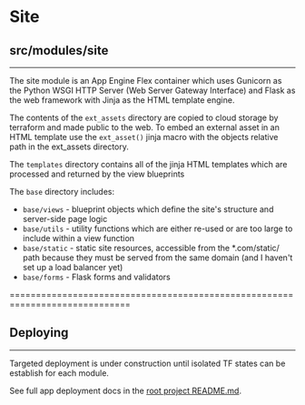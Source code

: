 # Site
## src/modules/site
-------------------------------------------------------------------
The site module is an App Engine Flex container which uses Gunicorn as the Python WSGI HTTP Server (Web Server Gateway Interface) and Flask as the web framework with Jinja as the HTML template engine.

The contents of the `ext_assets` directory are copied to cloud storage by terraform and made public to the web. To embed an external asset in an HTML template use the `ext_asset()` jinja macro with the objects relative path in the ext_assets directory.

The `templates` directory contains all of the jinja HTML templates which are processed and returned by the view blueprints

The `base` directory includes:

- `base/views` - blueprint objects which define the site's structure and server-side page logic
- `base/utils` - utility functions which are either re-used or are too large to include within a view function
- `base/static` - static site resources, accessible from the *.com/static/ path because they must be served from the same domain (and I haven't set up a load balancer yet)
- `base/forms` - Flask forms and validators

=============================================================================

## Deploying
-------------------------------------------------------------------
Targeted deployment is under construction until isolated TF states can be establish for each module.

See full app deployment docs in the [root project README.md](../../../README.md#deployment).

<!-- Pre-requisites: 
Ensure that you are logged in to the GCLOUD GCP project in the CLI, or using a devops service account.

Open a terminal at the root of the project:
1. Set ENV and GOOGLE_APPLICATION_CREDENTIALS environment variables:
    ```bash
    export ENV={ENV_TO_DEPLOY}
    export GOOGLE_APPLICATION_CREDENTIALS={PATH_TO_GCP_CREDENTIALS}
    ```

2. Increment the versions for the module:
    * Update the `version` property for the site in the `/env/{env}/global.env` .
    * Update `version` in the file `src/modules/site/module.env`. 

3. Move to the site module folder and configure the site module for deployment:
    ```bash
    cd src/modules/site
    make configure
    ```
    * The site module root folder should now contain a *.env* file
    * The site module root folder SHOULD NOT contain a *venv* folder

4. Move to the img_thumb_gen module folder and configure the img_thumb_gen module for deployment:
    * NOTE: The site module is dependent on the img_thumb_gen module when deploying, you do not need to version this module when deploying the site, but you will want to prep it for deployment or the publish to GCR will fail
    ```bash
    # from the project root
    cd src/modules/img_thumb_gen
    make configure
    ```
    * The img_thumb_gen module root folder should now contain a *.env* file
    * The img_thumb_gen module root folder SHOULD NOT contain a *venv* folder

5. Move back to the site module folder and publish the module to GCR:
    ```bash
    # from the project root
    cd src/modules/site
    make publish
    ```
    * When the command completes, check the [GCR](https://console.cloud.google.com/gcr/images/caendr/global/caendr-site?authuser=1&project=caendr) and confirm your image with the proper version tag is appearing

6. Deploy in Terraform shell:
    * Pull down existing terraform state
    ```bash
    make cloud-resource-init
    ```
    * Open a terraform-shell
    ```bash
    make terraform-shell
    ```
    * Create a plan targeting the module and apply the plan
    ```bash
    terraform plan -target module.site -out tf_plan && terraform apply tf_plan
    ``` -->
